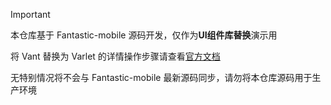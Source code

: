 > [!IMPORTANT]
>
> 本仓库基于 Fantastic-mobile 源码开发，仅作为**UI组件库替换**演示用
>
> 将 Vant 替换为 Varlet 的详情操作步骤请查看[官方文档](https://fantastic-mobile.github.io/guide/replace-to-varlet.html)
>
> 无特别情况将不会与 Fantastic-mobile 最新源码同步，请勿将本仓库源码用于生产环境
